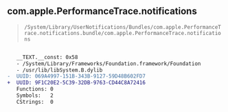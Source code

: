 ## com.apple.PerformanceTrace.notifications

> `/System/Library/UserNotifications/Bundles/com.apple.PerformanceTrace.notifications.bundle/com.apple.PerformanceTrace.notifications`

```diff

   __TEXT.__const: 0x58
   - /System/Library/Frameworks/Foundation.framework/Foundation
   - /usr/lib/libSystem.B.dylib
-  UUID: 069A4997-151B-343B-9127-59D48B602FD7
+  UUID: 9F1C20E2-5C39-32DB-9763-CD44C8A72416
   Functions: 0
   Symbols:   2
   CStrings:  0

```
